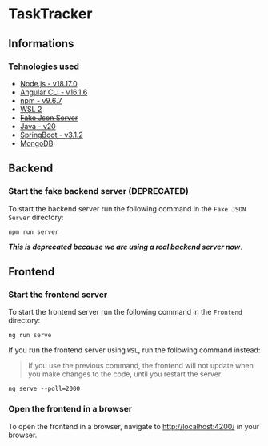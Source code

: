 # TaskTracker

## Informations

### Tehnologies used
- [Node.js - v18.17.0](https://nodejs.org/en/)
- [Angular CLI - v16.1.6](https://angular.io/)
- [npm - v9.6.7](https://www.npmjs.com/)
- [WSL 2](https://learn.microsoft.com/en-us/windows/wsl/install)
- [~~Fake Json Server~~](https://www.npmjs.com/package/json-server)
- [Java - v20](https://www.oracle.com/java/technologies/javase/jdk20-archive-downloads.html)
- [SpringBoot - v3.1.2](https://spring.io/projects/spring-boot)
- [MongoDB](https://www.mongodb.com/)

## Backend

### Start the fake backend server (DEPRECATED)
To start the backend server run the following command in the `Fake JSON Server` directory:
```
npm run server
```
__*This is deprecated because we are using a real backend server now*__.

## Frontend

### Start the frontend server
To start the frontend server run the following command in the `Frontend` directory:
```
ng run serve
```

If you run the frontend server using `WSL`, run the following command instead:
> If you use the previous command, the frontend will not update when you make changes to the code, until you restart the server.
```
ng serve --poll=2000
```

### Open the frontend in a browser
To open the frontend in a browser, navigate to [http://localhost:4200/](http://localhost:4200/) in your browser.